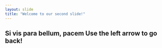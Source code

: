 ```yaml
---
layout: slide
title: "Welcome to our second slide!"
---
```

Si vis para bellum, pacem
Use the left arrow to go back!
---
